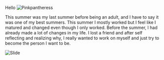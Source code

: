 Hello
<img src="/blog/images/pink.jpg" alt= "Pinkpantheress">
<p>This summer was my last summer before being an adult, and I have to say it was one of my best summers. This summer I mostly worked but I feel like I matured and changed even though I only worked. Before the summer, I had already made a lot of changes in my life. I lost a friend and after self reflecting and realizing why, I really wanted to work on myself and just try to become the person I want to be. 
</p>

<img src="/blog/images/slide.png" alt= "Slide">





